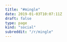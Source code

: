 ```yaml
---
title: "#mingle"
date: 2019-01-03T10:07:11Z
draft: false
type: page
kind: "social"
subreddit: "/r/mingle"
---
```

